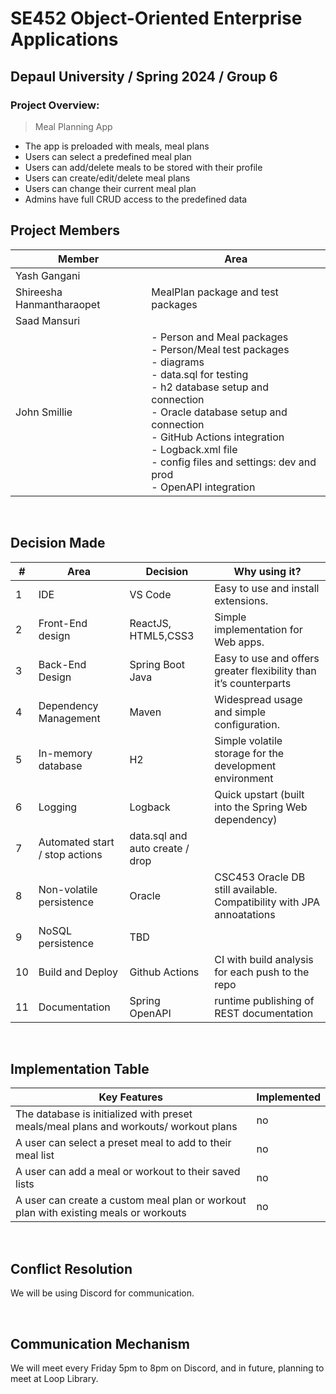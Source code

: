 # SE452 Object-Oriented Enterprise Applications

## Depaul University / Spring 2024 / Group 6

### Project Overview: 
> Meal Planning App
- The app is preloaded with meals, meal plans
- Users can select a predefined meal plan
- Users can add/delete meals to be stored with their profile
- Users can create/edit/delete meal plans
- Users can change their current meal plan
- Admins have full CRUD access to the predefined data


## Project Members

| Member | Area |
| -- | -- | 
| Yash Gangani | |
| Shireesha Hanmantharaopet | MealPlan package and test packages |
| Saad Mansuri | |
| John Smillie | - Person and Meal packages <br/> - Person/Meal test packages<br/> - diagrams<br/> - data.sql for testing<br/> - h2 database setup and connection<br/> - Oracle database setup and connection<br/> - GitHub Actions integration<br/> - Logback.xml file<br/> - config files and settings: dev and prod<br/> - OpenAPI integration<br/> |


<br/>


## Decision Made
| # | Area  | Decision | Why using it? | 
| -- | -- | -- | -- |
| 1 | IDE | VS Code |Easy to use and install extensions.| 
| 2 | Front-End design  | ReactJS, HTML5,CSS3 | Simple implementation for Web apps. |
| 3 | Back-End Design  | Spring Boot Java | Easy to use and offers greater flexibility than it’s counterparts |
| 4 | Dependency Management | Maven | Widespread usage and simple configuration. |
| 5 | In-memory database | H2 | Simple volatile storage for the development environment |
| 6 | Logging | Logback | Quick upstart (built into the Spring Web dependency) |
| 7 | Automated start / stop actions | data.sql and auto create / drop | |
| 8 | Non-volatile persistence | Oracle | CSC453 Oracle DB still available. Compatibility with JPA annoatations |
| 9 | NoSQL persistence | TBD |  |
| 10 | Build and Deploy | Github Actions | CI with build analysis for each push to the repo |
| 11 | Documentation | Spring OpenAPI | runtime publishing of REST documentation |


<br>

## Implementation Table
| **Key Features** | **Implemented** |
| --| -- |
| The database is initialized with preset meals/meal plans and workouts/ workout plans | no |
| A user can select a preset meal to add to their meal list| no |
| A user can add a meal or workout to their saved lists | no |
| A user can create a custom meal plan or workout plan with existing meals or workouts | no |

<br/>

## Conflict Resolution
We will be using Discord for communication.

<br/>

## Communication Mechanism
We will meet every Friday 5pm to 8pm on Discord, and in future, planning to meet at Loop Library.

<br/>

<br/>

